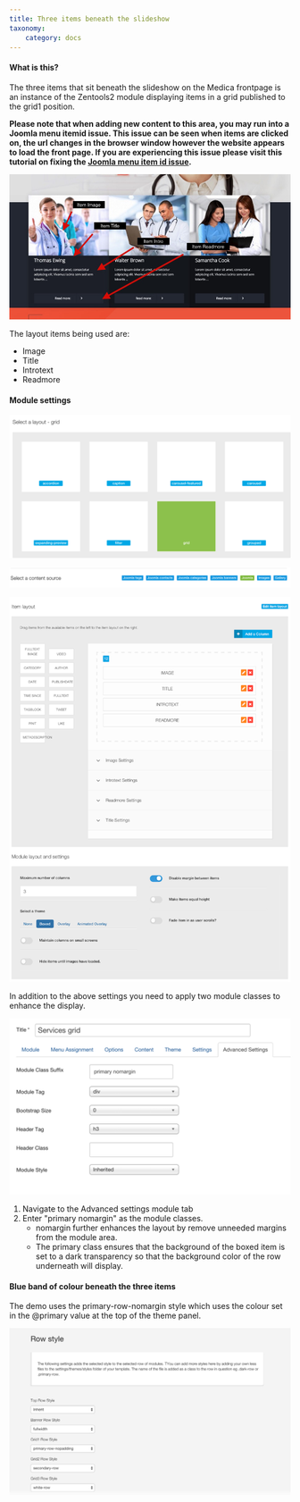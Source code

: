 ```yaml
---
title: Three items beneath the slideshow
taxonomy:
    category: docs
---
```



#### What is this?
The three items that sit beneath the slideshow on the Medica frontpage is an instance of the Zentools2 module displaying items in a grid published to the grid1 position.

**Please note that when adding new content to this area, you may run into a Joomla menu itemid issue. This issue can be seen when items are clicked on, the url changes in the browser window however the website appears to load the front page. If you are experiencing this issue please visit this tutorial on fixing the <a href="http://www.joomlabamboo.com/blog/how-to-joomla/how-to-avoid-the-joomla-menu-itemid-issue">Joomla menu item id issue</a>.**

![Zentools grid](/images/frontpage/three-items.jpg)

The layout items being used are:
- Image
- Title
- Introtext
- Readmore

#### Module settings
![Zentools grid layout](/images/frontpage/three-items-2.png)

![Zentools grid source](/images/frontpage/three-items-3.png)

![Zentools grid settings](/images/frontpage/three-items-1.png)

In addition to the above settings you need to apply two module classes to enhance the display. 

![Zentools grid module class](/images/frontpage/three-items-class.png)

1. Navigate to the Advanced settings module tab
2. Enter "primary nomargin" as the module classes.
	- nomargin further enhances the layout by remove unneeded margins from the module area.
	- The primary class ensures that the background of the boxed item is set to a dark transparency so that the background color of the row underneath will display.
	
#### Blue band of colour beneath the three items
The demo uses the primary-row-nomargin style which uses the colour set in the @primary value at the top of the theme panel. 

![Comfort for you settings](/images/settings/row-style.jpg)





 